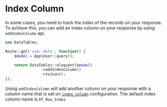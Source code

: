 # Index Column

In some cases, you need to track the index of the records on your response.
To achieve this, you can add an index column on your response by using `addIndexColumn` api.

```php
use DataTables;

Route::get('user-data', function() {
	$model = App\User::query();

	return DataTables::eloquent($model)
				->addIndexColumn()
				->toJson();
});
```

Using `addIndexColumn` will add another column on your response with a column name that is set on [`index_column`](/docs/{{package}}/{{version}}/general-settings#index-column) configuration.
The default index column name is `DT_Row_Index`
